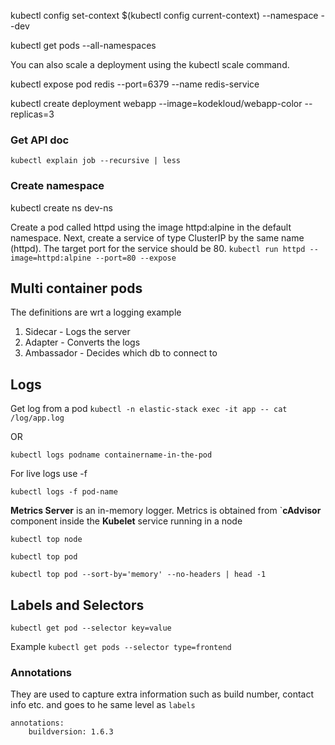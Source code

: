 kubectl config set-context $(kubectl config current-context) --namespace --dev

kubectl get pods --all-namespaces

You can also scale a deployment using the kubectl scale command.

kubectl expose pod redis --port=6379 --name redis-service

kubectl create deployment webapp --image=kodekloud/webapp-color --replicas=3

### Get API doc

`kubectl explain job --recursive | less`

### Create namespace

kubectl create ns dev-ns

Create a pod called httpd using the image httpd:alpine in the default namespace. Next, create a service of type ClusterIP by the same name (httpd). The target port for the service should be 80.
`kubectl run httpd --image=httpd:alpine --port=80 --expose`

## Multi container pods

The definitions are wrt a logging example
1. Sidecar - Logs the server
2. Adapter - Converts the logs
3. Ambassador - Decides which db to connect to

## Logs

Get log from a pod
`kubectl -n elastic-stack exec -it app -- cat /log/app.log`

OR 

`kubectl logs podname containername-in-the-pod`

For live logs use -f 

`kubectl logs -f pod-name`

**Metrics Server** is an in-memory logger. Metrics is obtained from `**cAdvisor** component inside the **Kubelet** service running in a node

`kubectl top node`

`kubectl top pod`

`kubectl top pod --sort-by='memory' --no-headers | head -1`

## Labels and Selectors

`kubectl get pod --selector key=value`

Example `kubectl get pods --selector type=frontend`

### Annotations

They are used to capture extra information such as build number, contact info etc. and goes to he same level as `labels`

```
annotations:
    buildversion: 1.6.3
```